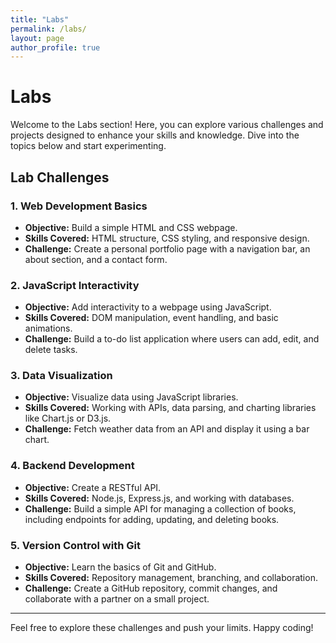 ```yaml
---
title: "Labs"
permalink: /labs/
layout: page
author_profile: true
---
```


# Labs

Welcome to the Labs section! Here, you can explore various challenges and projects designed to enhance your skills and knowledge. Dive into the topics below and start experimenting.

## Lab Challenges

### 1. **Web Development Basics**
- **Objective:** Build a simple HTML and CSS webpage.
- **Skills Covered:** HTML structure, CSS styling, and responsive design.
- **Challenge:** Create a personal portfolio page with a navigation bar, an about section, and a contact form.

### 2. **JavaScript Interactivity**
- **Objective:** Add interactivity to a webpage using JavaScript.
- **Skills Covered:** DOM manipulation, event handling, and basic animations.
- **Challenge:** Build a to-do list application where users can add, edit, and delete tasks.

### 3. **Data Visualization**
- **Objective:** Visualize data using JavaScript libraries.
- **Skills Covered:** Working with APIs, data parsing, and charting libraries like Chart.js or D3.js.
- **Challenge:** Fetch weather data from an API and display it using a bar chart.

### 4. **Backend Development**
- **Objective:** Create a RESTful API.
- **Skills Covered:** Node.js, Express.js, and working with databases.
- **Challenge:** Build a simple API for managing a collection of books, including endpoints for adding, updating, and deleting books.

### 5. **Version Control with Git**
- **Objective:** Learn the basics of Git and GitHub.
- **Skills Covered:** Repository management, branching, and collaboration.
- **Challenge:** Create a GitHub repository, commit changes, and collaborate with a partner on a small project.

---

Feel free to explore these challenges and push your limits. Happy coding!
